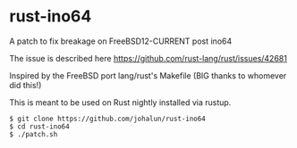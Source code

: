 # rust-ino64
A patch to fix breakage on FreeBSD12-CURRENT post ino64

The issue is described here https://github.com/rust-lang/rust/issues/42681

Inspired by the FreeBSD port lang/rust's Makefile
(BIG thanks to whomever did this!)


This is meant to be used on Rust nightly installed via rustup. 


```
$ git clone https://github.com/johalun/rust-ino64
$ cd rust-ino64
$ ./patch.sh
```
